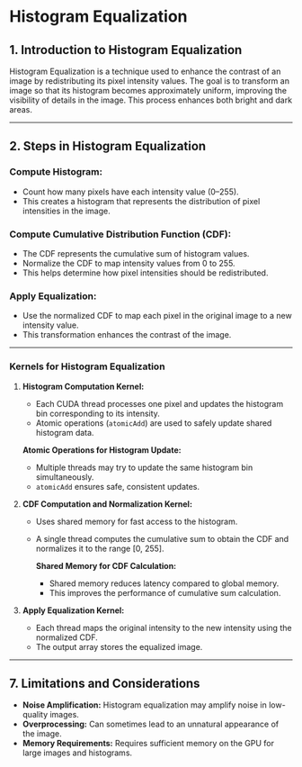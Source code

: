 # Histogram Equalization 

## 1. Introduction to Histogram Equalization
Histogram Equalization is a technique used to enhance the contrast of an image by redistributing its pixel intensity values. The goal is to transform an image so that its histogram becomes approximately uniform, improving the visibility of details in the image. This process enhances both bright and dark areas.

---

## 2. Steps in Histogram Equalization

### Compute Histogram:
- Count how many pixels have each intensity value (0–255).
- This creates a histogram that represents the distribution of pixel intensities in the image.

### Compute Cumulative Distribution Function (CDF):
- The CDF represents the cumulative sum of histogram values.
- Normalize the CDF to map intensity values from 0 to 255.
- This helps determine how pixel intensities should be redistributed.

### Apply Equalization:
- Use the normalized CDF to map each pixel in the original image to a new intensity value.
- This transformation enhances the contrast of the image.

---


### Kernels for Histogram Equalization
1. **Histogram Computation Kernel:**
   - Each CUDA thread processes one pixel and updates the histogram bin corresponding to its intensity.
   - Atomic operations (`atomicAdd`) are used to safely update shared histogram data.
     
    **Atomic Operations for Histogram Update:**
      - Multiple threads may try to update the same histogram bin simultaneously.
      - `atomicAdd` ensures safe, consistent updates.

2. **CDF Computation and Normalization Kernel:**
   - Uses shared memory for fast access to the histogram.
   - A single thread computes the cumulative sum to obtain the CDF and normalizes it to the range [0, 255].
     
     **Shared Memory for CDF Calculation:**
       - Shared memory reduces latency compared to global memory.
       - This improves the performance of cumulative sum calculation.


3. **Apply Equalization Kernel:**
   - Each thread maps the original intensity to the new intensity using the normalized CDF.
   - The output array stores the equalized image.

---

## 7. Limitations and Considerations
- **Noise Amplification:** Histogram equalization may amplify noise in low-quality images.
- **Overprocessing:** Can sometimes lead to an unnatural appearance of the image.
- **Memory Requirements:** Requires sufficient memory on the GPU for large images and histograms.
